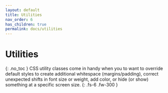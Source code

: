 ```yaml
---
layout: default
title: Utilities
nav_order: 6
has_children: true
permalink: docs/utilities
---
```


# Utilities

{: .no_toc }
CSS utility classes come in handy when you to want to override default styles to create additional whitespace (margins/padding), correct unexpected shifts in font size or weight, add color, or hide (or show) something at a specific screen size.
{: .fs-6 .fw-300 }
